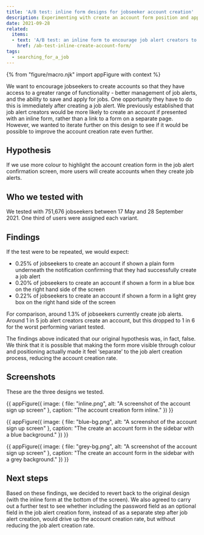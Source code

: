 ```yaml
---
title: 'A/B test: inline form designs for jobseeker account creation'
description: Experimenting with create an account form position and appearance.".
date: 2021-09-28
related:
  items:
  - text: 'A/B test: an inline form to encourage job alert creators to create an account'
    href: /ab-test-inline-create-account-form/
tags:
  - searching_for_a_job
---
```


{% from "figure/macro.njk" import appFigure with context %}

We want to encourage jobseekers to create accounts so that they have access to a greater range of functionality - better management of job alerts, and the ability to save and apply for jobs. One opportunity they have to do this is immediately after creating a job alert. We previously established that job alert creators would be more likely to create an account if presented with an inline form, rather than a link to a form on a separate page. However, we wanted to iterate further on this design to see if it would be possible to improve the account creation rate even further.

## Hypothesis

If we use more colour to highlight the account creation form in the job alert confirmation screen, more users will create accounts when they create job alerts.

## Who we tested with

We tested with 751,676 jobseekers between 17 May and 28 September 2021. One third of users were assigned each variant.

## Findings

If the test were to be repeated, we would expect:

* 0.25% of jobseekers to create an account if shown a plain form underneath the notification confirming that they had successfully create a job alert
* 0.20% of jobseekers to create an account if shown a form in a blue box on the right hand side of the screen
* 0.22% of jobseekers to create an account if shown a form in a light grey box on the right hand side of the screen

For comparison, around 1.3% of jobseekers currently create job alerts. Around 1 in 5 job alert creators create an account, but this dropped to 1 in 6 for the worst performing variant tested.

The findings above indicated that our original hypothesis was, in fact, false. We think that it is possible that making the form more visible through colour and positioning actually made it feel ‘separate’ to the job alert creation process, reducing the account creation rate.

## Screenshots

These are the three designs we tested.

{{ appFigure({
  image: {
    file: "inline.png",
    alt: "A screenshot of the account sign up screen"
   },
  caption: "The account creation form inline."
}) }}

{{ appFigure({
  image: {
    file: "blue-bg.png",
    alt: "A screenshot of the account sign up screen"
   },
  caption: "The create an account form in the sidebar with a blue background."
}) }}

{{ appFigure({
  image: {
    file: "grey-bg.png",
    alt: "A screenshot of the account sign up screen"
   },
  caption: "The create an account form in the sidebar with a grey background."
}) }}

## Next steps

Based on these findings, we decided to revert back to the original design (with the inline form at the bottom of the screen). We also agreed to carry out a further test to see whether including the password field as an optional field in the job alert creation form, instead of as a separate step after job alert creation, would drive up the account creation rate, but without reducing the job alert creation rate.

